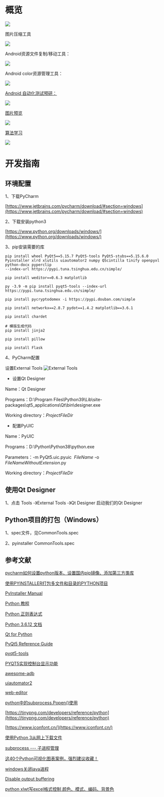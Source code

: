 # 概览

![](doc/img/developTools.png)


图片压缩工具

![](doc/img/compressPic.png)

Android资源文件复制/移动工具：

![](doc/img/androidResTool.png)

Android color资源管理工具：

![](doc/img/androidColorResTool.png)

[Android 自动化测试预研：](doc/autoTest.md)

![](doc/img/autoTest/adbDialog.png)

[图片预览](doc/picturePreview.md)

![](doc/img/photoWall/picWall.png)

[算法学习](doc/algorithm.md)

![](doc/img/algorithm/AlgorithmVisualizerManager.png)

# 开发指南

## 环境配置
1、下载PyCharm

[https://www.jetbrains.com/pycharm/download/#section=windows](https://www.jetbrains.com/pycharm/download/#section=windows)

2、下载安装python3

[https://www.python.org/downloads/windows/](https://www.python.org/downloads/windows/)

3、pip安装需要的库

```
pip install wheel PyQt5==5.15.7 PyQt5-tools PyQt5-stubs==5.15.6.0 Pyinstaller xlrd xlutils uiautomator2 numpy QScintilla tinify openpyxl python-docx pyperclip 
--index-url https://pypi.tuna.tsinghua.edu.cn/simple/

pip install weditor==0.6.3 matplotlib

py -3.9 -m pip install pyqt5-tools --index-url https://pypi.tuna.tsinghua.edu.cn/simple/

pip install pycryptodomex -i https://pypi.douban.com/simple 

pip install networkx==2.8.7 pydot==1.4.2 matplotlib==3.6.1 

pip install chardet

# 模版生成代码
pip install jinja2

pip install pillow

pip install Flask

```

4、PyCharm配置

设置External Tools
![External Tools](doc/img/pycharm_external_tools.png)

* 设置Qt Designer

Name：Qt Designer

Programs：D:\Program Files\Python39\Lib\site-packages\qt5_applications\Qt\bin\designer.exe

Working directory：$ProjectFileDir$

* 配置PyUIC

Name：PyUIC

Programs：D:\Python\Python38\python.exe

Parameters：-m PyQt5.uic.pyuic  $FileName$ -o $FileNameWithoutExtension$.py

Working directory：$ProjectFileDir$

## 使用Qt Designer
1、点击 Tools -》External Tools -》Qt Designer 启动我们的Qt Designer

## Python项目的打包（Windows）
1、spec文件，见CommonTools.spec

2、pyinstaller CommonTools.spec

## 参考文献

[pycharm如何设置python版本、设置国内pip镜像、添加第三方类库](https://www.cnblogs.com/yjmyzz/p/pycharm-add-third-package-and-add-domestic-mirror.html)

[使用PYINSTALLER打包多文件和目录的PYTHON项目](https://www.cnblogs.com/shiyongge/p/10582552.html)

[PyInstaller Manual](https://pyinstaller.org/en/stable/spec-files.html)

[Python 教程](https://www.w3school.com.cn/python/index.asp)

[Python 正则表达式](https://www.runoob.com/python/python-reg-expressions.html)

[Python 3.6.12 文档](https://docs.python.org/zh-cn/3.6/)

[Qt for Python](https://doc.qt.io/qtforpython/index.html)

[PyQt5 Reference Guide](https://www.riverbankcomputing.com/static/Docs/PyQt5/index.html)

[pyqt5-tools](https://pypi.org/project/pyqt5-tools/)

[PYQT5实现控制台显示功能](https://www.cnblogs.com/gaigaige/p/7883713.html)

[awesome-adb](https://github.com/BlankLun/awesome-adb)

[uiautomator2](https://github.com/BlankLun/uiautomator2)

[web-editor](https://github.com/alibaba/web-editor)

[python中的subprocess.Popen()使用](https://www.cnblogs.com/zhoug2020/p/5079407.html)

[https://tinypng.com/developers/reference/python](https://tinypng.com/developers/reference/python)

[https://www.iconfont.cn/](https://www.iconfont.cn/)

[使用Python 3从网上下载文件](https://blog.csdn.net/xfxf996/article/details/107784224)

[subprocess --- 子进程管理](https://docs.python.org/zh-cn/3.7/library/subprocess.html)

[这40个Python可视化图表案例，强烈建议收藏！](https://mp.weixin.qq.com/s?__biz=MzU5MjI3NzIxMw==&mid=2247503641&idx=1&sn=35507e72d14adb95884b8b29ca38e864&chksm=fe20b4abc9573dbdc384b25ef600466ae8b0f51fbe10cb5ac257915887832184f0d42e5dd621&scene=126&&sessionid=0)

[windows关闭java进程](https://blog.csdn.net/qq_33326449/article/details/80506214)

[Disable output buffering](https://stackoverflow.com/questions/107705/disable-output-buffering)

[python xlwt写excel格式控制 颜色、模式、编码、背景色](https://www.cnblogs.com/hushaojun/p/7792550.html)